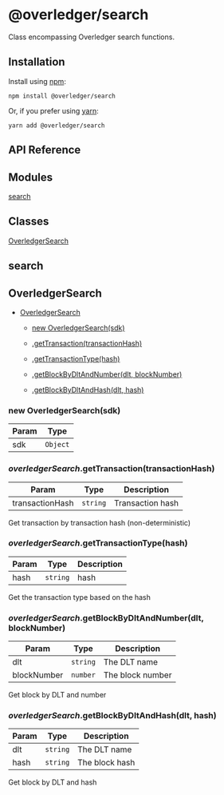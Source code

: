 # @overledger/search

Class encompassing Overledger search functions.

## Installation

Install using [npm](https://www.npmjs.org/):
```
npm install @overledger/search
```

Or, if you prefer using [yarn](https://yarnpkg.com/):

```
yarn add @overledger/search
```

## API Reference

## Modules

<dl>
<dt><a href="#module_search">search</a></dt>
<dd></dd>
</dl>

## Classes

<dl>
<dt><a href="#OverledgerSearch">OverledgerSearch</a></dt>
<dd></dd>
</dl>

<a name="module_search"></a>

## search
<a name="OverledgerSearch"></a>

## OverledgerSearch

* [OverledgerSearch](#OverledgerSearch)

    * [new OverledgerSearch(sdk)](#new_OverledgerSearch_new)

    * [.getTransaction(transactionHash)](#OverledgerSearch+getTransaction)

    * [.getTransactionType(hash)](#OverledgerSearch+getTransactionType)

    * [.getBlockByDltAndNumber(dlt, blockNumber)](#OverledgerSearch+getBlockByDltAndNumber)

    * [.getBlockByDltAndHash(dlt, hash)](#OverledgerSearch+getBlockByDltAndHash)


<a name="new_OverledgerSearch_new"></a>

### new OverledgerSearch(sdk)

| Param | Type |
| --- | --- |
| sdk | <code>Object</code> | 

<a name="OverledgerSearch+getTransaction"></a>

### *overledgerSearch*.getTransaction(transactionHash)

| Param | Type | Description |
| --- | --- | --- |
| transactionHash | <code>string</code> | Transaction hash |

Get transaction by transaction hash (non-deterministic)

<a name="OverledgerSearch+getTransactionType"></a>

### *overledgerSearch*.getTransactionType(hash)

| Param | Type | Description |
| --- | --- | --- |
| hash | <code>string</code> | hash |

Get the transaction type based on the hash

<a name="OverledgerSearch+getBlockByDltAndNumber"></a>

### *overledgerSearch*.getBlockByDltAndNumber(dlt, blockNumber)

| Param | Type | Description |
| --- | --- | --- |
| dlt | <code>string</code> | The DLT name |
| blockNumber | <code>number</code> | The block number |

Get block by DLT and number

<a name="OverledgerSearch+getBlockByDltAndHash"></a>

### *overledgerSearch*.getBlockByDltAndHash(dlt, hash)

| Param | Type | Description |
| --- | --- | --- |
| dlt | <code>string</code> | The DLT name |
| hash | <code>string</code> | The block hash |

Get block by DLT and hash

